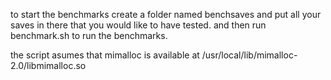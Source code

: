 to start the benchmarks create a folder named benchsaves and put all your saves in there that you would like to have tested. 
and then run benchmark.sh to run the benchmarks. 

the script asumes that mimalloc is available at 
/usr/local/lib/mimalloc-2.0/libmimalloc.so